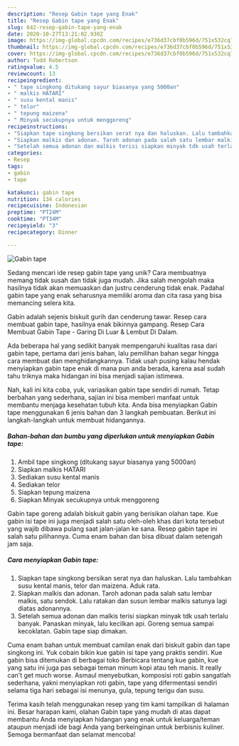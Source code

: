 ```yaml
---
description: "Resep Gabin tape yang Enak"
title: "Resep Gabin tape yang Enak"
slug: 642-resep-gabin-tape-yang-enak
date: 2020-10-27T13:21:02.930Z
image: https://img-global.cpcdn.com/recipes/e736d37cbf0b596d/751x532cq70/gabin-tape-foto-resep-utama.jpg
thumbnail: https://img-global.cpcdn.com/recipes/e736d37cbf0b596d/751x532cq70/gabin-tape-foto-resep-utama.jpg
cover: https://img-global.cpcdn.com/recipes/e736d37cbf0b596d/751x532cq70/gabin-tape-foto-resep-utama.jpg
author: Todd Robertson
ratingvalue: 4.5
reviewcount: 13
recipeingredient:
- " tape singkong ditukang sayur biasanya yang 5000an"
- " malkis HATARI"
- " susu kental manis"
- " telor"
- " tepung maizena"
- " Minyak secukupnya untuk menggoreng"
recipeinstructions:
- "Siapkan tape singkong bersikan serat nya dan haluskan. Lalu tambahkan susu kental manis, telor dan maizena. Aduk rata."
- "Siapkan malkis dan adonan. Taroh adonan pada salah satu lembar malkis, satu sendok. Lalu ratakan dan susun lembar malkis satunya lagi diatas adonannya."
- "Setelah semua adonan dan malkis terisi siapkan minyak tdk usah terlalu banyak. Panaskan minyak, lalu kecilkan api. Goreng semua sampai kecoklatan. Gabin tape siap dimakan."
categories:
- Resep
tags:
- gabin
- tape

katakunci: gabin tape 
nutrition: 134 calories
recipecuisine: Indonesian
preptime: "PT24M"
cooktime: "PT34M"
recipeyield: "3"
recipecategory: Dinner

---
```



![Gabin tape](https://img-global.cpcdn.com/recipes/e736d37cbf0b596d/751x532cq70/gabin-tape-foto-resep-utama.jpg)

Sedang mencari ide resep gabin tape yang unik? Cara membuatnya memang tidak susah dan tidak juga mudah. Jika salah mengolah maka hasilnya tidak akan memuaskan dan justru cenderung tidak enak. Padahal gabin tape yang enak seharusnya memiliki aroma dan cita rasa yang bisa memancing selera kita.

Gabin adalah sejenis biskuit gurih dan cenderung tawar. Resep cara membuat gabin tape, hasilnya enak bikinnya gampang. Resep Cara Membuat Gabin Tape - Garing Di Luar &amp; Lembut Di Dalam.

Ada beberapa hal yang sedikit banyak mempengaruhi kualitas rasa dari gabin tape, pertama dari jenis bahan, lalu pemilihan bahan segar hingga cara membuat dan menghidangkannya. Tidak usah pusing kalau hendak menyiapkan gabin tape enak di mana pun anda berada, karena asal sudah tahu triknya maka hidangan ini bisa menjadi sajian istimewa.


Nah, kali ini kita coba, yuk, variasikan gabin tape sendiri di rumah. Tetap berbahan yang sederhana, sajian ini bisa memberi manfaat untuk membantu menjaga kesehatan tubuh kita. Anda bisa menyiapkan Gabin tape menggunakan 6 jenis bahan dan 3 langkah pembuatan. Berikut ini langkah-langkah untuk membuat hidangannya.

<!--inarticleads1-->

##### Bahan-bahan dan bumbu yang diperlukan untuk menyiapkan Gabin tape:

1. Ambil  tape singkong (ditukang sayur biasanya yang 5000an)
1. Siapkan  malkis HATARI
1. Sediakan  susu kental manis
1. Sediakan  telor
1. Siapkan  tepung maizena
1. Siapkan  Minyak secukupnya untuk menggoreng


Gabin tape goreng adalah biskuit gabin yang berisikan olahan tape. Kue gabin isi tape ini juga menjadi salah satu oleh-oleh khas dari kota tersebut yang wajib dibawa pulang saat jalan-jalan ke sana. Resep gabin tape ini salah satu pilihannya. Cuma enam bahan dan bisa dibuat dalam setengah jam saja. 

<!--inarticleads2-->

##### Cara menyiapkan Gabin tape:

1. Siapkan tape singkong bersikan serat nya dan haluskan. Lalu tambahkan susu kental manis, telor dan maizena. Aduk rata.
1. Siapkan malkis dan adonan. Taroh adonan pada salah satu lembar malkis, satu sendok. Lalu ratakan dan susun lembar malkis satunya lagi diatas adonannya.
1. Setelah semua adonan dan malkis terisi siapkan minyak tdk usah terlalu banyak. Panaskan minyak, lalu kecilkan api. Goreng semua sampai kecoklatan. Gabin tape siap dimakan.


Cuma enam bahan untuk membuat camilan enak dari biskuit gabin dan tape singkong ini. Yuk cobain bikin kue gabin isi tape yang praktis sendiri. Kue gabin bisa ditemukan di berbagai toko Berbicara tentang kue gabin, kue yang satu ini juga pas sebagai teman minum kopi atau teh manis. It really can&#39;t get much worse. Asmaul menyebutkan, komposisi roti gabin sangatlah sederhana, yakni menyiapkan roti gabin, tape yang difermentasi sendiri selama tiga hari sebagai isi menunya, gula, tepung terigu dan susu. 

Terima kasih telah menggunakan resep yang tim kami tampilkan di halaman ini. Besar harapan kami, olahan Gabin tape yang mudah di atas dapat membantu Anda menyiapkan hidangan yang enak untuk keluarga/teman ataupun menjadi ide bagi Anda yang berkeinginan untuk berbisnis kuliner. Semoga bermanfaat dan selamat mencoba!
